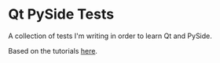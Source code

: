 # Qt PySide Tests

A collection of tests I'm writing in order to learn Qt and PySide.

Based on the tutorials [here](https://www.youtube.com/playlist?list=PLA955A8F9A95378CE).